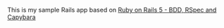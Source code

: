This is my sample Rails app based on
[Ruby on Rails 5 - BDD, RSpec and Capybara](https://www.udemy.com/ruby-rails-5-bdd-rspec-capybara/learn/v4/overview)
